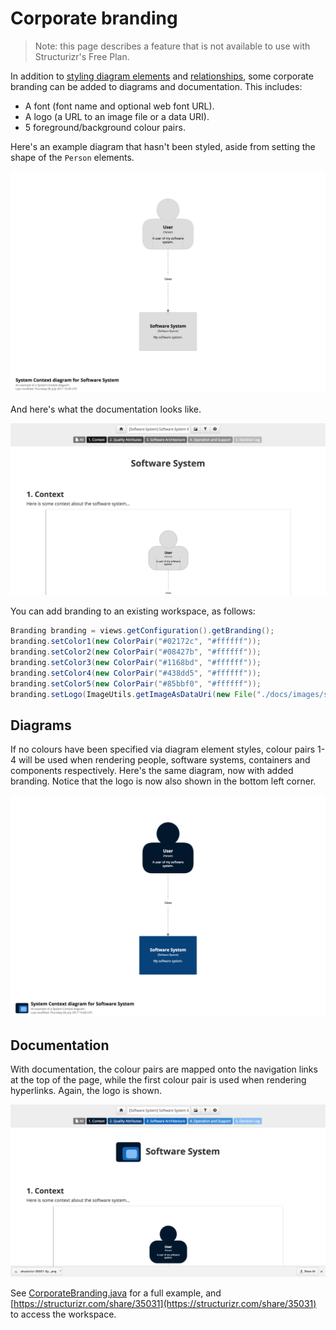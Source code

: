 # Corporate branding

> Note: this page describes a feature that is not available to use with Structurizr's Free Plan.

In addition to [styling diagram elements](styling-elements.md) and [relationships](styling-relationships.md), some corporate branding can be added to diagrams and documentation. This includes:

- A font (font name and optional web font URL).
- A logo (a URL to an image file or a data URI).
- 5 foreground/background colour pairs.

Here's an example diagram that hasn't been styled, aside from setting the shape of the ```Person``` elements.

![Unbranded diagram](images/corporate-branding-1.png)

And here's what the documentation looks like.

![Unbranded documentation](images/corporate-branding-2.png)

You can add branding to an existing workspace, as follows:

```java
Branding branding = views.getConfiguration().getBranding();
branding.setColor1(new ColorPair("#02172c", "#ffffff"));
branding.setColor2(new ColorPair("#08427b", "#ffffff"));
branding.setColor3(new ColorPair("#1168bd", "#ffffff"));
branding.setColor4(new ColorPair("#438dd5", "#ffffff"));
branding.setColor5(new ColorPair("#85bbf0", "#ffffff"));
branding.setLogo(ImageUtils.getImageAsDataUri(new File("./docs/images/structurizr-logo.png")));
```

## Diagrams

If no colours have been specified via diagram element styles, colour pairs 1-4 will be used when rendering people, software systems, containers and components respectively.  Here's the same diagram, now with added branding. Notice that the logo is now also shown in the bottom left corner.

![Branded diagram](images/corporate-branding-3.png)

## Documentation

With documentation, the colour pairs are mapped onto the navigation links at the top of the page, while the first colour pair is used when rendering hyperlinks. Again, the logo is shown.

![Branded documentation](images/corporate-branding-4.png)

See [CorporateBranding.java](https://github.com/structurizr/java/blob/master/structurizr-examples/src/com/structurizr/example/CorporateBranding.java) for a full example, and [https://structurizr.com/share/35031](https://structurizr.com/share/35031) to access the workspace.
